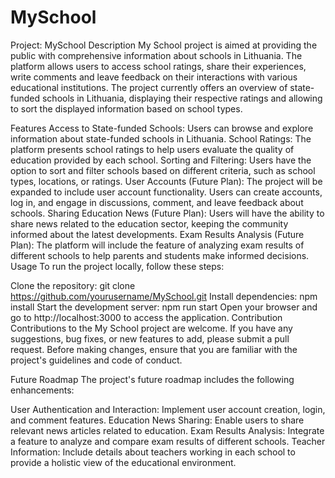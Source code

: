 # MySchool
Project: MySchool
Description
My School project is aimed at providing the public with comprehensive information about schools in Lithuania. The platform allows users to access school ratings, share their experiences, write comments and leave feedback on their interactions with various educational institutions. 
The project currently offers an overview of state-funded schools in Lithuania, displaying their respective ratings and allowing to sort the displayed information based on school types.

Features
Access to State-funded Schools: Users can browse and explore information about state-funded schools in Lithuania.
School Ratings: The platform presents school ratings to help users evaluate the quality of education provided by each school.
Sorting and Filtering: Users have the option to sort and filter schools based on different criteria, such as school types, locations, or ratings.
User Accounts (Future Plan): The project will be expanded to include user account functionality. Users can create accounts, log in, and engage in discussions, comment, and leave feedback about schools.
Sharing Education News (Future Plan): Users will have the ability to share news related to the education sector, keeping the community informed about the latest developments.
Exam Results Analysis (Future Plan): The platform will include the feature of analyzing exam results of different schools to help parents and students make informed decisions.
Usage
To run the project locally, follow these steps:

Clone the repository: git clone https://github.com/yourusername/MySchool.git
Install dependencies: npm install
Start the development server: npm run start
Open your browser and go to http://localhost:3000 to access the application.
Contribution
Contributions to the My School project are welcome. If you have any suggestions, bug fixes, or new features to add, please submit a pull request. Before making changes, ensure that you are familiar with the project's guidelines and code of conduct.

Future Roadmap
The project's future roadmap includes the following enhancements:

User Authentication and Interaction: Implement user account creation, login, and comment features.
Education News Sharing: Enable users to share relevant news articles related to education.
Exam Results Analysis: Integrate a feature to analyze and compare exam results of different schools.
Teacher Information: Include details about teachers working in each school to provide a holistic view of the educational environment.
